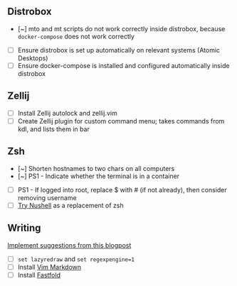 ## Distrobox

- [~] mto and mt scripts do not work correctly inside distrobox, because `docker-compose` does not work correctly
- [ ] Ensure distrobox is set up automatically on relevant systems (Atomic Desktops)
- [ ] Ensure docker-compose is installed and configured automatically inside distrobox

## Zellij

- [ ] Install Zellij autolock and zellij.vim
- [ ] Create Zellij plugin for custom command menu; takes commands from kdl, and
      lists them in bar

## Zsh

- [~] Shorten hostnames to two chars on all computers
- [~] PS1 - Indicate whether the terminal is in a container
- [ ] PS1 - If logged into root, replace $ with # (if not already), then
      consider removing username
- [ ] [Try Nushell](https://www.nushell.sh/) as a replacement of zsh

## Writing

[Implement suggestions from this blogpost](https://nickjanetakis.com/blog/vim-is-saving-me-hours-of-work-when-writing-books-and-courses)

- [ ] `set lazyredraw` and `set regexpengine=1`
- [ ] Install [Vim Markdown](https://github.com/preservim/vim-markdown)
- [ ] Install [Fastfold](https://github.com/Konfekt/FastFold)
